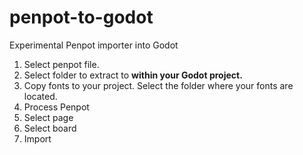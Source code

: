 # penpot-to-godot
Experimental Penpot importer into Godot

1. Select penpot file.
2. Select folder to extract to **within your Godot project.**
3. Copy fonts to your project. Select the folder where your fonts are located.
4. Process Penpot
5. Select page
6. Select board
7. Import
